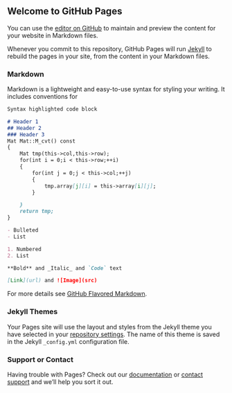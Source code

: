 ## Welcome to GitHub Pages

You can use the [editor on GitHub](https://github.com/carfYunxl/Qp/edit/main/README.md) to maintain and preview the content for your website in Markdown files.

Whenever you commit to this repository, GitHub Pages will run [Jekyll](https://jekyllrb.com/) to rebuild the pages in your site, from the content in your Markdown files.

### Markdown

Markdown is a lightweight and easy-to-use syntax for styling your writing. It includes conventions for

```markdown
Syntax highlighted code block

# Header 1
## Header 2
### Header 3
Mat Mat::M_cvt() const
{
    Mat tmp(this->col,this->row);
    for(int i = 0;i < this->row;++i)
    {
        for(int j = 0;j < this->col;++j)
        {
            tmp.array[j][i] = this->array[i][j];
        }

    }
    return tmp;
}

- Bulleted
- List

1. Numbered
2. List

**Bold** and _Italic_ and `Code` text

[Link](url) and ![Image](src)
```

For more details see [GitHub Flavored Markdown](https://guides.github.com/features/mastering-markdown/).

### Jekyll Themes

Your Pages site will use the layout and styles from the Jekyll theme you have selected in your [repository settings](https://github.com/carfYunxl/Qp/settings/pages). The name of this theme is saved in the Jekyll `_config.yml` configuration file.

### Support or Contact

Having trouble with Pages? Check out our [documentation](https://docs.github.com/categories/github-pages-basics/) or [contact support](https://support.github.com/contact) and we’ll help you sort it out.
